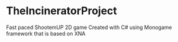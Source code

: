 # TheIncineratorProject
Fast paced ShootemUP 2D game
Created with C# using Monogame framework that is based on XNA 
